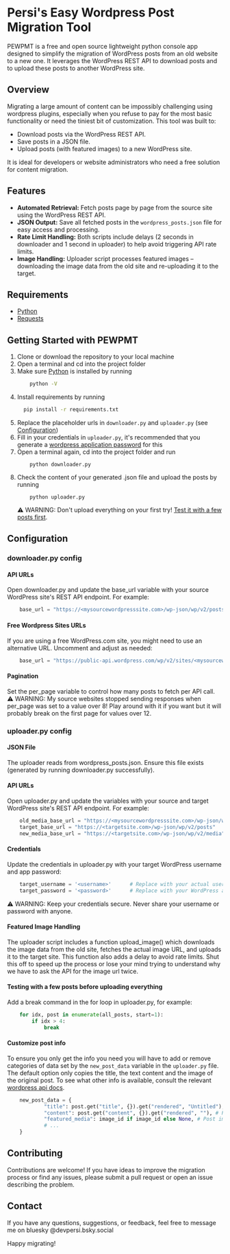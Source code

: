 # Persi's Easy Wordpress Post Migration Tool

PEWPMT is a free and open source lightweight python console app designed to simplify the migration of WordPress posts from an old website to a new one. It leverages the WordPress REST API to download posts and to upload these posts to another WordPress site.

## Overview

Migrating a large amount of content can be impossibly challenging using wordpress plugins, especially when you refuse to pay for the most basic functionality or need the tiniest bit of customization. This tool was built to:

- Download posts via the WordPress REST API.
- Save posts in a JSON file.
- Upload posts (with featured images) to a new WordPress site.
  
It is ideal for developers or website administrators who need a free solution for content migration.

## Features

- **Automated Retrieval:** Fetch posts page by page from the source site using the WordPress REST API.
- **JSON Output:** Save all fetched posts in the `wordpress_posts.json` file for easy access and processing.
- **Rate Limit Handling:** Both scripts include delays (2 seconds in downloader and 1 second in uploader) to help avoid triggering API rate limits.
- **Image Handling:** Uploader script processes featured images – downloading the image data from the old site and re-uploading it to the target.

## Requirements

- [Python](https://www.python.org/downloads/)
- [Requests](https://requests.readthedocs.io/en/latest/user/install)

## Getting Started with PEWPMT
1. Clone or download the repository to your local machine
2. Open a terminal and cd into the project folder
3. Make sure [Python](https://www.python.org/downloads/) is installed by running
    ```bash
        python -V
    ```
3. Install requirements by running
    ```bash
      pip install -r requirements.txt 
    ``` 
4. Replace the placeholder urls in `downloader.py` and `uploader.py` (see [Configuration](#configuration))
5. Fill in your credentials in `uploader.py`, it's recommended that you generate a [wordpress application password](https://wordpress.com/support/security/two-step-authentication/application-specific-passwords/) for this
6. Open a terminal again, cd into the project folder and run
    ```
        python downloader.py
    ```
7. Check the content of your generated .json file and upload the posts by running
    ```
        python uploader.py
    ```
    :warning: WARNING: Don't upload everything on your first try! [Test it with a few posts first](#testing-with-a-few-posts-before-uploading-everything).

## Configuration
### downloader.py config
#### API URLs
Open downloader.py and update the base_url variable with your source WordPress site's REST API endpoint. For example:
```py
    base_url = "https://<mysourcewordpresssite.com>/wp-json/wp/v2/posts"
```
#### Free Wordpress Sites URLs
If you are using a free WordPress.com site, you might need to use an alternative URL. Uncomment and adjust as needed:
```py
    base_url = "https://public-api.wordpress.com/wp/v2/sites/<mysourcewordpresssite.wordpress.com>/posts"
```
#### Pagination
Set the per_page variable to control how many posts to fetch per API call.  
:warning: WARNING: My source websites stopped sending responses when per_page was set to a value over 8!
Play around with it if you want but it will probably break on the first page for values over 12.

### uploader.py config
#### JSON File 
The uploader reads from wordpress_posts.json. Ensure this file exists (generated by running downloader.py successfully).

#### API URLs 
Open uploader.py and update the variables with your source and target WordPress site's REST API endpoint. For example:
```py
    old_media_base_url = "https://<mysourcewordpresssite.com>/wp-json/wp/v2/media/"
    target_base_url = "https://<targetsite.com>/wp-json/wp/v2/posts"
    new_media_base_url = "https://<targetsite.com>/wp-json/wp/v2/media"
```

#### Credentials
Update the credentials in uploader.py with your target WordPress username and app password:
```py
    target_username = '<username>'      # Replace with your actual username.
    target_password = '<password>'      # Replace with your WordPress app password.
```
:warning: WARNING: Keep your credentials secure. Never share your username or password with anyone.

#### Featured Image Handling
The uploader script includes a function upload_image() which downloads the image data from the old site, fetches the actual image URL, and uploads it to the target site. This function also adds a delay to avoid rate limits. Shut this off to speed up the process or lose your mind trying to understand why we have to ask the API for the image url twice.

#### Testing with a few posts before uploading everything
Add a break command in the for loop in uploader.py, for example:
```py
    for idx, post in enumerate(all_posts, start=1):
        if idx > 4:
            break
```

#### Customize post info
To ensure you only get the info you need you will have to add or remove categories of data set by the `new_post_data` variable in the `uploader.py` file. 
The default option only copies the title, the text content and the image of the original post. To see what other info is available, consult the relevant [wordpress api docs](https://developer.wordpress.org/rest-api/reference/posts/).
```py
    new_post_data = {
            "title": post.get("title", {}).get("rendered", "Untitled"), # Post title
            "content": post.get("content", {}).get("rendered", ""), # Post text content
            "featured_media": image_id if image_id else None, # Post image
            # ...
    }
```

## Contributing
Contributions are welcome! If you have ideas to improve the migration process or find any issues, please submit a pull request or open an issue describing the problem.

## Contact
If you have any questions, suggestions, or feedback, feel free to message me on bluesky @devpersi.bsky.social


Happy migrating!
